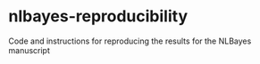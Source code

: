 # nlbayes-reproducibility
Code and instructions for reproducing the results for the NLBayes manuscript
